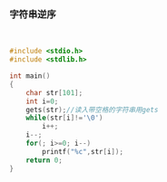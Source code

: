 ### 字符串逆序	

​    	                                        

``` c
#include <stdio.h>
#include <stdlib.h>

int main()
{
    char str[101];
    int i=0;
    gets(str);//读入带空格的字符串用gets
    while(str[i]!='\0')
        i++;
    i--;
    for(; i>=0; i--)
        printf("%c",str[i]);
    return 0;
}
```